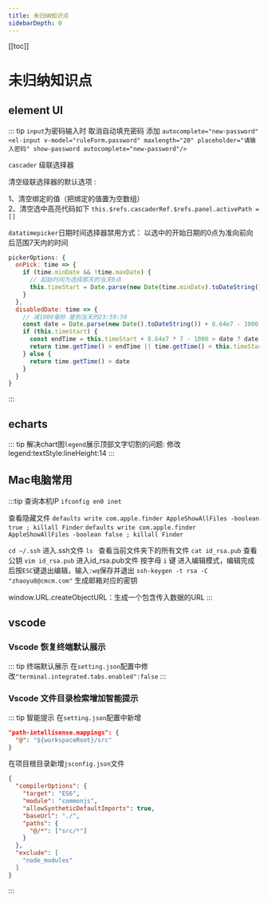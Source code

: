 ```yaml
---
title: 未归纳知识点
sidebarDepth: 0
---
```

[[toc]]
# 未归纳知识点
## element UI
::: tip
`input`为密码输入时 取消自动填充密码 添加 `autocomplete="new-password"`
`<el-input v-model="ruleForm.password" maxlength="20" placeholder="请输入密码" show-password autocomplete="new-password"/>`


`cascader` 级联选择器

清空级联选择器的默认选项 :

1、清空绑定的值（把绑定的值置为空数组）  
2、清空选中高亮代码如下
`this.$refs.cascaderRef.$refs.panel.activePath = []`

`datatimepicker`日期时间选择器禁用方式：
以选中的开始日期的0点为准向前向后范围7天内的时间
```js
pickerOptions: {
  onPick: time => {
    if (time.minDate && !time.maxDate) {
      // 起始时间为选择那天的当天0点
      this.timeStart = Date.parse(new Date(time.minDate).toDateString())
    }
  },
  disabledDate: time => {
    // 减1000毫秒 是到当天的23:59:59
    const date = Date.parse(new Date().toDateString()) + 8.64e7 - 1000
    if (this.timeStart) {
      const endTime = this.timeStart + 8.64e7 * 7 - 1000 > date ? date : this.timeStart + 8.64e7 * 7 - 1000
      return time.getTime() > endTime || time.getTime() < this.timeStart - 8.64e7 * 6 // 由于是到当天的23:59:59，所以要往前凑6天
    } else {
      return time.getTime() > date
    }
  }
}
```
:::

## echarts
::: tip
解决chart图`legend`展示顶部文字切割的问题:  修改 legend:textStyle:lineHeight:14
:::
## Mac电脑常用
:::tip
查询本机IP
`ifconfig en0 inet`

查看隐藏文件
`defaults write com.apple.finder AppleShowAllFiles -boolean true ; killall Finder`
`defaults write com.apple.finder AppleShowAllFiles -boolean false ; killall Finder`

`cd ~/.ssh`       进入.ssh文件
`ls `             查看当前文件夹下的所有文件
`cat id_rsa.pub`  查看公钥
`vim id_rsa.pub`  进入id_rsa.pub文件
按字母 `i` 键 进入编辑模式，编辑完成后按`ESC`键退出编辑，输入`:wq`保存并退出
`ssh-keygen -t rsa -C "zhaoyu8@cmcm.com"` 生成邮箱对应的密钥

window.URL.createObjectURL：生成一个包含传入数据的URL
:::
## vscode
### Vscode 恢复终端默认展示
::: tip 终端默认展示
在`setting.json`配置中修改`"terminal.integrated.tabs.enabled":false`
:::

### Vscode 文件目录检索增加智能提示
::: tip 智能提示
在`setting.json`配置中新增
```json
"path-intellisense.mappings": {
  "@": "${workspaceRoot}/src"
}
```
在项目根目录新增`jsconfig.json`文件
```json
{
  "compilerOptions": {
    "target": "ES6",
    "module": "commonjs",
    "allowSyntheticDefaultImports": true,
    "baseUrl": "./",
    "paths": {
      "@/*": ["src/*"]
    }
  },
  "exclude": [
    "node_modules"
  ]
}
```
:::